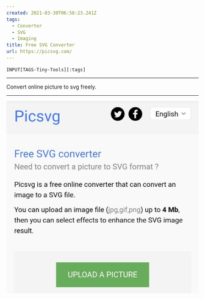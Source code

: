 ```yaml
---
created: 2021-03-30T06:58:23.241Z
tags: 
  - Converter
  - SVG
  - Imaging
title: Free SVG Converter
url: https://picsvg.com/
---
```

```meta-bind
INPUT[TAGS-Tiny-Tools][:tags]
```

___
Convert online picture to svg freely.
___

![](_attachments/free-svg-converter.jpg)
